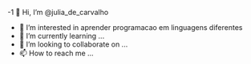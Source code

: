 -1 👋 Hi, I’m @julia_de_carvalho
- 👀 I’m interested in  aprender programacao em linguagens diferentes    
- 🌱 I’m currently learning ...
- 💞️ I’m looking to collaborate on ...
- 📫 How to reach me ...

<!---
juliadecarvalho/juliadecarvalho is a ✨ special ✨ repository because its `README.md` (this file) appears on your GitHub profile.
You can click the Preview link to take a look at your changes.
--->
